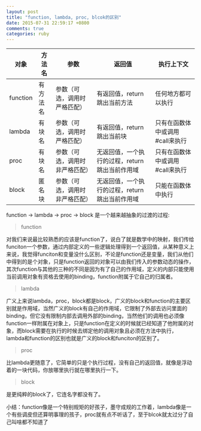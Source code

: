 ```yaml
---
layout: post
title: "function, lambda, proc, blcok的区别"
date: 2015-07-31 22:59:17 +0800
comments: true
categories: ruby
---
```

|对象    |方法名  |参数                     |返回值                          |执行上下文       |
| ------ |--------|------------------------|-------------------------------|----------------|
|function|有方法名 |参数（可选，调用时严格匹配）|有返回值，return跳出当前方法|任何地方都可以执行|
|lambda  |有块名   |参数（可选，调用时严格匹配）|有返回值，return跳出当前块  |只有在函数体中或调用#call来执行|
|proc    |有块名  |参数（可选，调用时非严格匹配）|无返回值，一个执行的过程，return跳出当前作用域|只有在函数体中或调用#call来执行|
|block   |匿名块  |参数（可选，调用时非严格匹配）|无返回值，一个执行的过程，return跳出当前作用域|只能在函数体中执行|

function -> lambda -> proc -> block 是一个越来越抽象的过渡的过程:

> function

对我们来说最比较熟悉的应该是function了，说白了就是数学中的映射，我们传给funciton一个参数，通过内部定义的一些逻辑处理得到一个返回值，从某种意义上来说，我觉得funciton和变量没什么区别，不论是function还是变量，我们从他们中得到的是个对象，只是function返回的对象可以由我们传入的参数动态的操作，其次function与其他的三种的不同是因为有了自己的作用域，定义的内部只能使用当前调用对象有资格去使用的binding，function附属于它自己的归属者。
> lambda 

广义上来说lambda，proc，block都是block，广义的block和function的主要区别就是作用域，当然广义的block有自己的作用域，它限制了外部去访问里面的binding，但它没有限制内部去调用外部的binding，当然他们的调用也必须像function一样附属在对象上，只是function在定义的时候就已经知道了他附属的对象，而block需要在执行的时候去绑定他的调用对象且必须在方法中执行，lambda和function的区别也就是广义的block和funciton的区别了。

> proc

比lambda更随意了，它简单的只是个执行过程，没有自己的返回值，就像是浮动着的一块代码，你放哪里执行就在哪里执行一下。

> block

是更纯粹的block了，它连名字都没有了。

小结：function像是一个特别规矩的好孩子，墨守成规的工作着，lambda像是一个有些调皮但还算明事理的孩子，proc就有点不听话了，至于blcok就太过分了自己叫啥都不知道了
